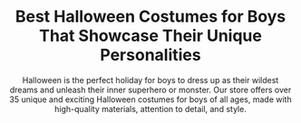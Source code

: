 ---
layout: post
title: Best Halloween Costumes for Boys That Showcase Their Unique Personalities
subtitle: Halloween is the perfect holiday for boys to dress up as their wildest dreams and unleash their inner superhero or monster. Our store offers over 35 unique and exciting Halloween costumes for boys of all ages, made with high-quality materials, attention to detail, and style.
header-img: "img/post/2023/09/copied/Halloween-Costumes-For-Boys.jpg"
header-style: text
permalink: "/halloween-costumes-for-boys/"
catalog: true
tags:
  - Recipients 
  - Men
---   